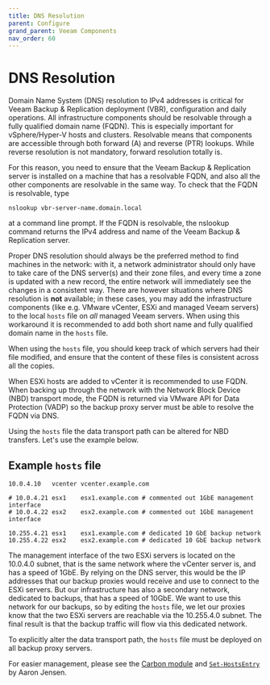 ```yaml
---
title: DNS Resolution
parent: Configure
grand_parent: Veeam Components
nav_order: 60
---
```



# DNS Resolution
Domain Name System (DNS) resolution to IPv4 addresses is critical for Veeam Backup & Replication deployment (VBR), configuration and daily operations. All infrastructure components should be resolvable through a fully qualified domain name (FQDN). This is especially important for vSphere/Hyper-V hosts and clusters. Resolvable means that components are accessible through both forward (A) and reverse (PTR) lookups. While reverse resolution is not mandatory, forward resolution totally is.

For this reason, you need to ensure that the Veeam Backup & Replication server is installed on a machine that has a resolvable FQDN, and also all the other components are resolvable in the same way. To check that the FQDN is resolvable, type

`nslookup vbr-server-name.domain.local`

at a command line prompt. If the FQDN is resolvable, the nslookup command returns the IPv4 address and name of the Veeam Backup & Replication server.

Proper DNS resolution should always be the preferred method to find machines in the network: with it, a network administrator should only have to take care of the DNS server(s) and their zone files, and every time a zone is updated with a new record, the entire network will immediately see the changes in a consistent way. There are however situations where DNS resolution is __not__ available; in these cases, you may add the infrastructure components (like e.g. VMware vCenter, ESXi and managed Veeam servers) to the local `hosts` file on _all_ managed Veeam servers. When using this workaround it is recommended to add both short name and fully qualified domain name in the `hosts` file.

When using the `hosts` file, you should keep track of which servers had their file modified, and ensure that the content of these files is consistent across all the copies.

When ESXi hosts are added to vCenter it is recommended to use FQDN. When backing up through the network with the Network Block Device (NBD) transport mode, the FQDN is returned via VMware API for Data Protection (VADP) so the backup proxy server must be able to resolve the FQDN via DNS.

Using the `hosts` file the data transport path can be altered for NBD transfers. Let's use the example below.

## Example `hosts` file

	10.0.4.10	vcenter	vcenter.example.com

	# 10.0.4.21	esx1	esx1.example.com # commented out 1GbE management interface
	# 10.0.4.22	esx2	esx2.example.com # commented out 1GbE management interface

	10.255.4.21	esx1	esx1.example.com # dedicated 10 GbE backup network
	10.255.4.22	esx2	esx2.example.com # dedicated 10 GbE backup network

The management interface of the two ESXi servers is located on the 10.0.4.0 subnet, that is the same network where the vCenter server is, and has a speed of 1GbE. By relying on the DNS server, this would be the IP addresses that our backup proxies would receive and use to connect to the ESXi servers. But our infrastructure has also a secondary network, dedicated to backups, that has a speed of 10GbE. We want to use this network for our backups, so by editing the `hosts` file, we let our proxies know that the two ESXi servers are reachable via the 10.255.4.0 subnet. The final result is that the backup traffic will flow via this dedicated network.

To explicitly alter the data transport path, the `hosts` file must be deployed on all backup proxy servers.

For easier management, please see the [Carbon module](http://get-carbon.org) and [`Set-HostsEntry`](http://get-carbon.org/Set-HostsEntry.html) by Aaron Jensen.
